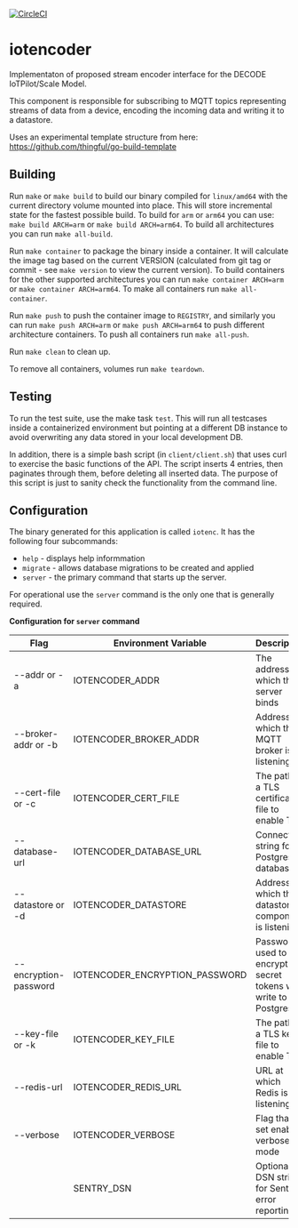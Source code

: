 [![CircleCI](https://circleci.com/gh/DECODEproject/iotencoder.svg?style=svg)](https://circleci.com/gh/DECODEproject/iotencoder)

# iotencoder

Implementaton of proposed stream encoder interface for the DECODE
IoTPilot/Scale Model.

This component is responsible for subscribing to MQTT topics representing
streams of data from a device, encoding the incoming data and writing it to a
datastore.

Uses an experimental template structure from here:
https://github.com/thingful/go-build-template

## Building

Run `make` or `make build` to build our binary compiled for `linux/amd64`
with the current directory volume mounted into place. This will store
incremental state for the fastest possible build. To build for `arm` or
`arm64` you can use: `make build ARCH=arm` or `make build ARCH=arm64`. To
build all architectures you can run `make all-build`.

Run `make container` to package the binary inside a container. It will
calculate the image tag based on the current VERSION (calculated from git tag
or commit - see `make version` to view the current version). To build
containers for the other supported architectures you can run
`make container ARCH=arm` or `make container ARCH=arm64`. To make all
containers run `make all-container`.

Run `make push` to push the container image to `REGISTRY`, and similarly you
can run `make push ARCH=arm` or `make push ARCH=arm64` to push different
architecture containers. To push all containers run `make all-push`.

Run `make clean` to clean up.

To remove all containers, volumes run `make teardown`.

## Testing

To run the test suite, use the make task `test`. This will run all testcases
inside a containerized environment but pointing at a different DB instance to
avoid overwriting any data stored in your local development DB.

In addition, there is a simple bash script (in `client/client.sh`) that uses
curl to exercise the basic functions of the API. The script inserts 4
entries, then paginates through them, before deleting all inserted data. The
purpose of this script is just to sanity check the functionality from the
command line.

## Configuration

The binary generated for this application is called `iotenc`. It has the following four subcommands:

* `help` - displays help informmation
* `migrate` - allows database migrations to be created and applied
* `server` - the primary command that starts up the server.

For operational use the `server` command is the only one that is generally
required.

**Configuration for `server` command**

| Flag                  | Environment Variable           | Description                                                 | Default value                   | Required |
| --------------------- | ------------------------------ | ----------------------------------------------------------- | ------------------------------- | -------- |
| --addr or -a          | IOTENCODER_ADDR                | The address to which the server binds                       | 0.0.0.0:8080                    | No       |
| --broker-addr or -b   | IOTENCODER_BROKER_ADDR         | Address at which the MQTT broker is listening               | tcp://mqtt.smartcitizen.me:1883 | No       |
| --cert-file or -c     | IOTENCODER_CERT_FILE           | The path to a TLS certificate file to enable TLS            |                                 | No       |
| --database-url        | IOTENCODER_DATABASE_URL        | Connection string for Postgres database                     |                                 | Yes      |
| --datastore or -d     | IOTENCODER_DATASTORE           | Address at which the datastore component is listening       |                                 | Yes      |
| --encryption-password | IOTENCODER_ENCRYPTION_PASSWORD | Password used to encrypt secret tokens we write to Postgres |                                 | Yes      |
| --key-file or -k      | IOTENCODER_KEY_FILE            | The path to a TLS key file to enable TLS                    |                                 | No       |
| --redis-url           | IOTENCODER_REDIS_URL           | URL at which Redis is listening                             |                                 | Yes      |
| --verbose             | IOTENCODER_VERBOSE             | Flag that if set enables verbose mode                       | False                           | No       |
|                       | SENTRY_DSN                     | Optional DSN string for Sentry error reporting              |                                 | No       |
